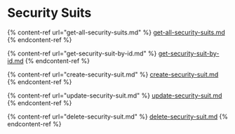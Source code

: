 # Security Suits

{% content-ref url="get-all-security-suits.md" %}
[get-all-security-suits.md](get-all-security-suits.md)
{% endcontent-ref %}

{% content-ref url="get-security-suit-by-id.md" %}
[get-security-suit-by-id.md](get-security-suit-by-id.md)
{% endcontent-ref %}

{% content-ref url="create-security-suit.md" %}
[create-security-suit.md](create-security-suit.md)
{% endcontent-ref %}

{% content-ref url="update-security-suit.md" %}
[update-security-suit.md](update-security-suit.md)
{% endcontent-ref %}

{% content-ref url="delete-security-suit.md" %}
[delete-security-suit.md](delete-security-suit.md)
{% endcontent-ref %}
